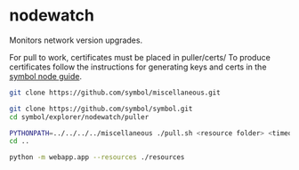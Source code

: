 # nodewatch

Monitors network version upgrades.

For pull to work, certificates must be placed in puller/certs/
To produce certificates follow the instructions for generating keys and certs in the [symbol node guide](https://docs.symbol.dev/guides/network/running-a-symbol-node-manually.html).

```sh
git clone https://github.com/symbol/miscellaneous.git

git clone https://github.com/symbol/symbol.git
cd symbol/explorer/nodewatch/puller

PYTHONPATH=../../../../miscellaneous ./pull.sh <resource folder> <timeout>
cd ..

python -m webapp.app --resources ./resources
```